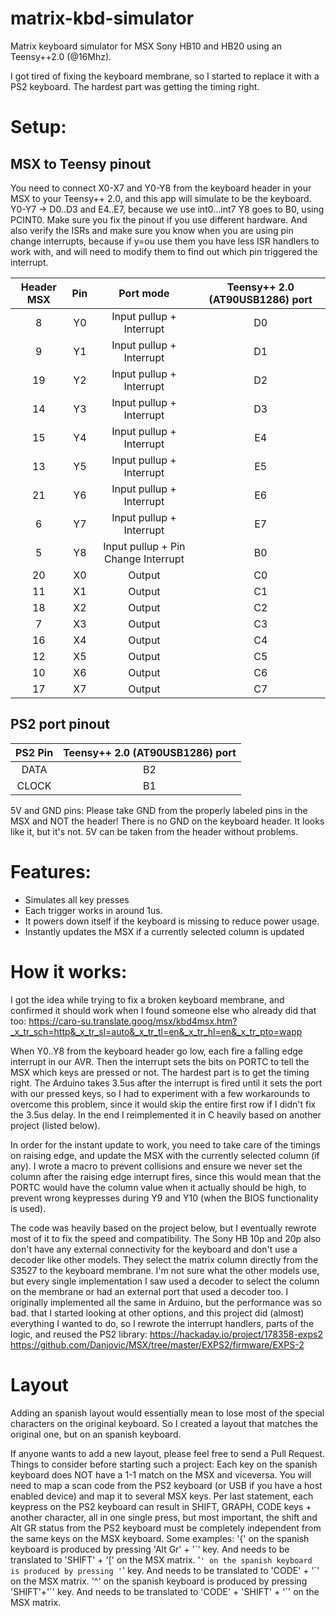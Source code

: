# matrix-kbd-simulator

Matrix keyboard simulator for MSX Sony HB10 and HB20 using an Teensy++2.0 (@16Mhz).

I got tired of fixing the keyboard membrane, so I started to replace it with a PS2 keyboard.
The hardest part was getting the timing right.


# Setup:

## MSX to Teensy pinout
You need to connect X0-X7 and Y0-Y8 from the keyboard header in your MSX to your Teensy++ 2.0, and this app will simulate to be the keyboard.
Y0-Y7 -> D0..D3 and E4..E7, because we use int0...int7
Y8 goes to B0, using PCINT0.
Make sure you fix the pinout if you use different hardware. And also verify the ISRs and make sure you know when you are using pin
change interrupts, because if y=ou use them you have less ISR handlers to work with, and will need to modify them to find out
which pin triggered the interrupt.

| Header MSX | Pin | Port mode | Teensy++ 2.0 (AT90USB1286) port |
|:-----:|:------:|:------:|:------:|
| 8 |    Y0   |   Input pullup + Interrupt   | D0 |
| 9 |    Y1   |   Input pullup + Interrupt   | D1 |
| 19 |    Y2   |   Input pullup + Interrupt   | D2 |
| 14 |    Y3   |   Input pullup + Interrupt   | D3 |
| 15 |    Y4   |   Input pullup + Interrupt   | E4 |
| 13 |    Y5   |   Input pullup + Interrupt   | E5 |
| 21 |    Y6   |   Input pullup + Interrupt   | E6 |
| 6 |    Y7   |   Input pullup + Interrupt   | E7 |
| 5 |    Y8   |   Input pullup + Pin Change Interrupt   | B0 |
| 20 |    X0   |   Output   | C0 |
| 11 |    X1   |   Output   | C1 | 
| 18 |    X2   |   Output   |  C2 |
| 7 |    X3   |   Output   |  C3 |
| 16 |    X4   |   Output   |  C4 |
| 12 |    X5   |   Output   |  C5 |
| 10 |    X6   |   Output   |  C6 |
| 17 |    X7   |   Output   |  C7 |


## PS2 port pinout

| PS2 Pin | Teensy++ 2.0 (AT90USB1286) port |
|:------:|:------:|
| DATA | B2 |
| CLOCK | B1 |

5V and GND pins:
Please take GND from the properly labeled pins in the MSX and NOT the header!
There is no GND on the keyboard header. It looks like it, but it's not.
5V can be taken from the header without problems.

# Features:

* Simulates all key presses
* Each trigger works in around 1us.
* It powers down itself if the keyboard is missing to reduce power usage.
* Instantly updates the MSX if a currently selected column is updated

# How it works:

I got the idea while trying to fix a broken keyboard membrane, and confirmed it should work when I found someone else who already
did that too:
https://caro-su.translate.goog/msx/kbd4msx.htm?_x_tr_sch=http&_x_tr_sl=auto&_x_tr_tl=en&_x_tr_hl=en&_x_tr_pto=wapp

When Y0..Y8 from the keyboard header go low, each fire a falling edge interrupt in our AVR. Then the interrupt sets the bits on PORTC to
tell the MSX which keys are pressed or not.
The hardest part is to get the timing right. The Arduino takes 3.5us after the interrupt is fired until it sets the port with
our pressed keys, so I had to experiment with a few workarounds to overcome this problem, since it would skip the entire first
row if I didn't fix the 3.5us delay. In the end I reimplemented it in C heavily based on another project (listed below).

In order for the instant update to work, you need to take care of the timings on raising edge, and update the MSX
with the currently selected column (if any). I wrote a macro to prevent collisions and ensure we never set the column
after the raising edge interrupt fires, since this would mean that the PORTC would have the column value when it 
actually should be high, to prevent wrong keypresses during Y9 and Y10 (when the BIOS functionality is used).

The code was heavily based on the project below, but I eventually rewrote most of it to fix the speed and compatibility.
The Sony HB 10p and 20p also don't have any external connectivity for the keyboard and don't use a decoder like other models.
They select the matrix column directly from the S3527 to the keyboard membrane. I'm not sure what the other models use, but every
 single implementation I saw used a decoder to select the column on the membrane or had an external port that used a decoder too.
I originally implemented all the same in Arduino, but the performance was so bad.
that I started looking at other options, and this project did (almost) everything I wanted to do, so I rewrote the interrupt
handlers, parts of the logic, and reused the PS2 library:
https://hackaday.io/project/178358-exps2
https://github.com/Danjovic/MSX/tree/master/EXPS2/firmware/EXPS-2

# Layout

Adding an spanish layout would essentially mean to lose most of the special characters on the original keyboard.
So I created a layout that matches the original one, but on an spanish keyboard.

If anyone wants to add a new layout, please feel free to send a Pull Request.
Things to consider before starting such a project:
Each key on the spanish keyboard does NOT have a 1-1 match on the MSX and viceversa.
You will need to map a scan code from the PS2 keyboard (or USB if you have a host enabled device) and map it to
several MSX keys.
Per last statement, each keypress on the PS2 keyboard can result in SHIFT, GRAPH, CODE keys + another character, all in one single press,
but most important, the shift and Alt GR status from the PS2 keyboard must be completely independent from the same keys on the MSX keyboard.
Some examples:
'{' on the spanish keyboard is produced by pressing 'Alt Gr' + '´' key. And needs to be translated to 'SHIFT' + '\[' on the MSX matrix.
'`' on the spanish keyboard is produced by pressing '`' key. And needs to be translated to 'CODE' + '´' on the MSX matrix.
'^' on the spanish keyboard is produced by pressing 'SHIFT'+'`' key. And needs to be translated to 'CODE' + 'SHIFT' + '´' on the MSX matrix.

